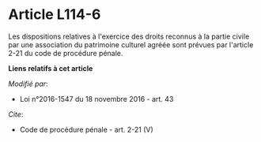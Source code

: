 # Article L114-6

Les dispositions relatives à l'exercice des droits reconnus à la partie civile par une association du patrimoine culturel
agréée sont prévues par l'article 2-21 du code de procédure pénale.

**Liens relatifs à cet article**

_Modifié par_:

  - Loi n°2016-1547 du 18 novembre 2016 - art. 43

_Cite_:

  - Code de procédure pénale - art. 2-21 (V)
